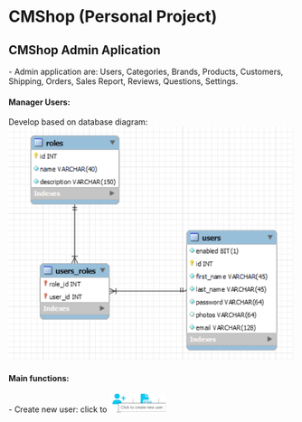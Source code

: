 <h1> CMShop (Personal Project) </h1>
<h2>CMShop Admin Aplication</h2>
- Admin application are: Users, Categories, Brands, Products, Customers, Shipping, Orders, Sales Report, Reviews, Questions, Settings. <br/>
<h4>Manager Users: </h4>
Develop based on database diagram:
<img src="https://github.com/MinhPBYH/CMShop-Website/blob/main/img_readme/user-database-diagram.png" width="600" />
<h4>Main functions:</h4>
- Create new user: click to <img src="https://github.com/MinhPBYH/CMShop-Website/blob/main/img_readme/create-user-button.png" width="100" />
 
